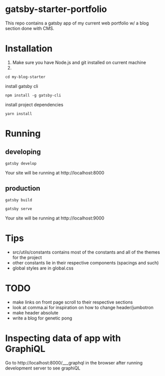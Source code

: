 # gatsby-starter-portfolio
This repo contains a gatsby app of my current web portfolio w/ a blog section done with CMS.

# Installation
1. Make sure you have Node.js and git installed on current machine
2. 
```
cd my-blog-starter
```
install gatsby cli
```
npm install -g gatsby-cli
```
install project dependencies
```
yarn install
```

# Running
## developing
```
gatsby develop
```
Your site will be running at http://localhost:8000

## production
```
gatsby build
```
```
gatsby serve
```
Your site will be running at http://localhost:9000

# Tips
* src/utils/constants contains most of the constants and all of the themes for the project
* other constants lie in their respective components (spacings and such)
* global styles are in global.css

# TODO
* make links on front page scroll to their respective sections
* look at comma.ai for inspiration on how to change header/jumbotron
* make header absolute
* write a blog for genetic pong

# Inspecting data of app with GraphiQL
Go to http://localhost:8000/___graphql in the browser after running development server to see graphiQL 


